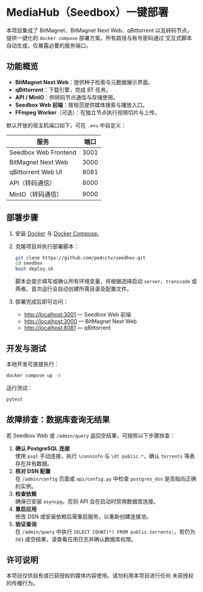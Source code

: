 # MediaHub（Seedbox）一键部署

本项目集成了 BitMagnet、BitMagnet Next Web、qBittorrent 以及转码节点，
提供一键化的 `docker compose` 部署方案。所有路径与账号密码通过
交互式脚本自动生成，仅暴露必要的服务端口。

## 功能概览

- **BitMagnet Next Web**：提供种子检索与元数据展示界面。
- **qBittorrent**：下载引擎，完成 BT 任务。
- **API / MinIO**：供转码节点通信与存储使用。
- **Seedbox Web 前端**：按规范提供媒体搜索与播放入口。
- **FFmpeg Worker**（可选）：在独立节点执行视频切片与上传。

默认开放的宿主机端口如下，可在 `.env` 中自定义：

| 服务                | 端口 |
| ------------------- | ---- |
| Seedbox Web Frontend | 3001 |
| BitMagnet Next Web  | 3000 |
| qBittorrent Web UI  | 8081 |
| API（转码通信）     | 8000 |
| MinIO（转码通信）   | 9000 |

## 部署步骤

1. 安装 [Docker](https://docs.docker.com/engine/install/) 与
   [Docker Compose](https://docs.docker.com/compose/install/)。
2. 克隆项目并执行部署脚本：

   ```bash
   git clone https://github.com/podcctv/seedbox.git
   cd seedbox
   bash deploy.sh
   ```

   脚本会提示填写或确认所有环境变量，并根据选择启动 `server`、`transcode`
   或两者。首次运行会自动创建所需目录及配置文件。

3. 部署完成后即可访问：

   - <http://localhost:3001> — Seedbox Web 前端
   - <http://localhost:3000> — BitMagnet Next Web
   - <http://localhost:8081> — qBittorrent

## 开发与测试

本地开发可直接执行：

```bash
docker compose up -d
```

运行测试：

```bash
pytest
```

## 故障排查：数据库查询无结果

若 Seedbox Web 或 `/admin/query` 返回空结果，可按照以下步骤排查：

1. **确认 PostgreSQL 连接**  
   使用 `psql` 手动连接，执行 `\conninfo` 与 `\dt public.*`，确认 `torrents` 等表存在并有数据。
2. **核对 DSN 配置**  
   在 `/admin/config` 页面或 `api/config.py` 中检查 `postgres_dsn` 是否指向正确的实例。
3. **检查依赖**  
   确保已安装 `asyncpg`，否则 API 会在启动时禁用数据库连接。
4. **重启应用**  
   修改 DSN 或安装依赖后需重启服务，以重新创建连接池。
5. **验证查询**  
   在 `/admin/query` 中执行 `SELECT COUNT(*) FROM public.torrents;`，若仍为 `503` 或空结果，请查看应用日志并确认数据库权限。

## 许可说明

本项目仅供自有或已获授权的媒体内容使用。请勿利用本项目进行任何
未获授权的传播行为。


